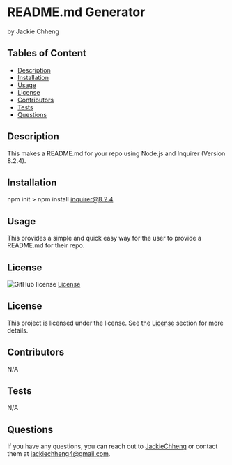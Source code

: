 # README.md Generator
  by Jackie Chheng
## Tables of Content
- [Description](#Description)
- [Installation](#installation)
- [Usage](#Usage)
- [License](#License)
- [Contributors](#Contributors)
- [Tests](#Tests)
- [Questions](#Questions)

## Description
This makes a README.md for your repo using Node.js and Inquirer (Version 8.2.4).

## Installation
npm init > npm install inquirer@8.2.4

## Usage
This provides a simple and quick easy way for the user to provide a README.md for their repo.

## License
![GitHub license](https://img.shields.io/badge/license--blue.svg)
[License](https://choosealicense.com/licenses/)
## License

This project is licensed under the  license. See the [License](#license) section for more details.

## Contributors
N/A

## Tests
N/A

## Questions
If you have any questions, you can reach out to [JackieChheng](https://github.com/JackieChheng) or contact them at jackiechheng4@gmail.com.
